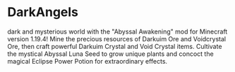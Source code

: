 # DarkAngels
dark and mysterious world with the "Abyssal Awakening" mod for Minecraft version 1.19.4! Mine the precious resources of Darkuim Ore and Voidcrystal Ore, then craft powerful Darkuim Crystal and Void Crystal items. Cultivate the mystical Abyssal Luna Seed to grow unique plants and concoct the magical Eclipse Power Potion for extraordinary effects.
